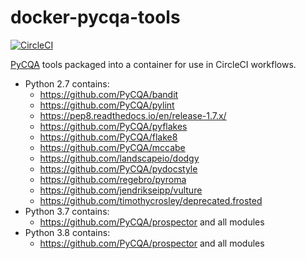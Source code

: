 # docker-pycqa-tools

[![CircleCI](https://circleci.com/gh/ssplatt/docker-pycqa-tools.svg?style=svg&circle-token=31f11e3920328aae0a1422339662781b5f511a2a)](https://circleci.com/gh/ssplatt/docker-pycqa-tools)

[PyCQA](https://github.com/PyCQA) tools packaged into a container for use in CircleCI workflows.

- Python 2.7 contains:
  - https://github.com/PyCQA/bandit
  - https://github.com/PyCQA/pylint
  - https://pep8.readthedocs.io/en/release-1.7.x/
  - https://github.com/PyCQA/pyflakes
  - https://github.com/PyCQA/flake8
  - https://github.com/PyCQA/mccabe
  - https://github.com/landscapeio/dodgy
  - https://github.com/PyCQA/pydocstyle
  - https://github.com/regebro/pyroma
  - https://github.com/jendrikseipp/vulture
  - https://github.com/timothycrosley/deprecated.frosted
- Python 3.7 contains:
  - https://github.com/PyCQA/prospector and all modules
- Python 3.8 contains:
  - https://github.com/PyCQA/prospector and all modules
